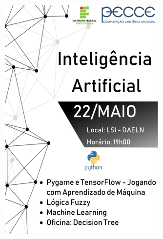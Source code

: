 
<p align="center">
  <img width="500"  src="https://github.com/PECCE-IFSC/Oficina_2019/blob/master/Banner%20(1).jpg">
</p>
